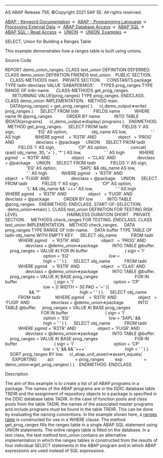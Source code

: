   

* * *

AS ABAP Release 756, ©Copyright 2021 SAP SE. All rights reserved.

[ABAP - Keyword Documentation](https://help.sap.com/doc/abapdocu_756_index_htm/7.56/en-US/abenabap.htm) →  [ABAP - Programming Language](https://help.sap.com/doc/abapdocu_756_index_htm/7.56/en-US/abenabap_reference.htm) →  [Processing External Data](https://help.sap.com/doc/abapdocu_756_index_htm/7.56/en-US/abenabap_language_external_data.htm) →  [ABAP Database Access](https://help.sap.com/doc/abapdocu_756_index_htm/7.56/en-US/abendb_access.htm) →  [ABAP SQL](https://help.sap.com/doc/abapdocu_756_index_htm/7.56/en-US/abenabap_sql.htm) →  [ABAP SQL - Read Access](https://help.sap.com/doc/abapdocu_756_index_htm/7.56/en-US/abenabap_sql_reading.htm) →  [UNION](https://help.sap.com/doc/abapdocu_756_index_htm/7.56/en-US/abapunion.htm) →  [UNION, Examples](https://help.sap.com/doc/abapdocu_756_index_htm/7.56/en-US/abenunion_abexas.htm) → 

SELECT, Union for Building a Ranges Table

This example demonstrates how a ranges table is built using unions.

Source Code

REPORT demo\_union\_ranges.
CLASS test\_union DEFINITION DEFERRED.
CLASS demo\_union DEFINITION FRIENDS test\_union.
  PUBLIC SECTION.
    CLASS-METHODS main.
  PRIVATE SECTION.
    CONSTANTS package TYPE tadir-devclass VALUE 'SABAPDEMOS'.
    TYPES prog\_ranges TYPE RANGE OF trdir-name.
    CLASS-METHODS get\_prog\_ranges
      RETURNING VALUE(prog\_ranges) TYPE prog\_ranges.
ENDCLASS.
CLASS demo\_union IMPLEMENTATION.
  METHOD main.
    DATA(prog\_ranges) = get\_prog\_ranges( ).
    cl\_demo\_output=>write( prog\_ranges ).
    SELECT FROM trdir
           FIELDS name
           WHERE name IN @prog\_ranges
           ORDER BY name
           INTO TABLE @DATA(programs).
    cl\_demo\_output=>display( programs ).
  ENDMETHOD.
  METHOD get\_prog\_ranges.
    SELECT FROM tadir
           FIELDS 'I' AS sign,
                  'EQ' AS option,
                   obj\_name AS low,
                   ' ' AS high
           WHERE pgmid    = 'R3TR' AND
                 object   = 'PROG' AND
                 devclass = @package
    UNION
    SELECT FROM tadir
           FIELDS 'I' AS sign,
                  'CP' AS option,
                  concat( rpad( obj\_name, 30, '=' ) , '\*' ) AS low,
                  ' ' AS high
           WHERE pgmid    = 'R3TR' AND
                 object   = 'CLAS' AND
                 devclass = @package
    UNION
    SELECT FROM tadir
           FIELDS 'I' AS sign,
                  'EQ' AS option,
                  'SAPL' && obj\_name AS low,
                  ' ' AS high
           WHERE pgmid    = 'R3TR' AND
                 object   = 'FUGR' AND
                 devclass = @package
    UNION
    SELECT FROM tadir
           FIELDS 'I' AS sign,
                  'CP' AS option,
                  'L' && obj\_name && '+++' AS low,
                  ' ' AS high
           WHERE pgmid    = 'R3TR' AND
                 object   = 'FUGR' AND
                 devclass = @package
           ORDER BY low
           INTO TABLE @prog\_ranges.
  ENDMETHOD.
ENDCLASS.
START-OF-SELECTION.
  demo\_union=>main( ).
CLASS test\_union DEFINITION FOR TESTING RISK LEVEL
                                        HARMLESS DURATION SHORT.
  PRIVATE SECTION.
    METHODS check\_ranges FOR TESTING.
ENDCLASS.
CLASS test\_union IMPLEMENTATION.
  METHOD check\_ranges.
    DATA prog\_ranges TYPE RANGE OF trdir-name.
    DATA buffer TYPE TABLE OF tadir-obj\_name WITH EMPTY KEY.
    SELECT obj\_name
           FROM tadir
           WHERE pgmid    = 'R3TR' AND
                 object   = 'PROG' AND
                 devclass = @demo\_union=>package
           INTO TABLE @buffer.
    prog\_ranges = VALUE #( FOR <fs> IN buffer
                              ( sign = 'I'
                                option = 'EQ'
                                low = <fs>
                                high = ' ' ) ).
    SELECT obj\_name
           FROM tadir
           WHERE pgmid    = 'R3TR' AND
                 object   = 'CLAS' AND
                 devclass = @demo\_union=>package
           INTO TABLE @buffer.
    prog\_ranges = VALUE #( BASE prog\_ranges
                              FOR <fs> IN buffer
                              ( sign = 'I'
                                option = 'CP'
                                low = |{ <fs> WIDTH = 30 PAD = '=' }|
                                      && '\*'
                                high = ' ' ) ).
    SELECT obj\_name
           FROM tadir
           WHERE pgmid    = 'R3TR' AND
                 object   = 'FUGR' AND
                 devclass = @demo\_union=>package
           INTO TABLE @buffer.
    prog\_ranges = VALUE #( BASE prog\_ranges
                              FOR <fs> IN buffer
                              ( sign = 'I'
                                option = 'EQ'
                                low = 'SAPL' && <fs>
                                high = ' ' ) ).
    SELECT obj\_name
           FROM tadir
           WHERE pgmid = 'R3TR' AND
                 object = 'FUGR' AND
                 devclass = @demo\_union=>package
           INTO TABLE @buffer.
    prog\_ranges = VALUE #( BASE prog\_ranges
                              FOR <fs> IN buffer
                              ( sign = 'I'
                                option = 'CP'
                                low = 'L' && <fs> && '+++'
                                high = ' ' ) ).
    SORT prog\_ranges BY low.
    cl\_abap\_unit\_assert=>assert\_equals(
      EXPORTING
        act                  = prog\_ranges
        exp                  = demo\_union=>get\_prog\_ranges( ) ).
  ENDMETHOD.
ENDCLASS.

Description

The aim of this example is to create a list of all ABAP programs in a package. The names of the ABAP programs are in the DDIC database table TRDIR and the assignment of repository objects to a package is specified in the DDIC database table TADIR. In the case of function pools and class pools from the table TADIR, the names of the associated master programs and include programs must be found in the table TRDIR. This can be done by evaluating the naming conventions. In the example shown here, a [ranges table](https://help.sap.com/doc/abapdocu_756_index_htm/7.56/en-US/abenranges_table_glosry.htm "Glossary Entry") is constructed for use in a WHERE clause. The method get\_prog\_ranges fills the ranges table in a single ABAP SQL statement using UNION statements. The entire ranges table is filled on the database. In a test class, the test method test\_union contains an alternative implementation in which the ranges tables is constructed from the results of four individual SELECT statements in the ABAP program and in which ABAP expressions are used instead of SQL expressions.